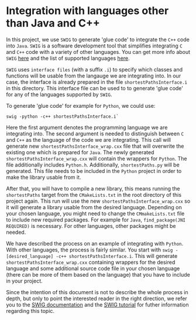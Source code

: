 <!--
MIT License

Copyright (c) 2024 Czech Technical University in Prague

Permission is hereby granted, free of charge, to any person obtaining a copy
of this software and associated documentation files (the "Software"), to deal
in the Software without restriction, including without limitation the rights
to use, copy, modify, merge, publish, distribute, sublicense, and/or sell
copies of the Software, and to permit persons to whom the Software is
furnished to do so, subject to the following conditions:

The above copyright notice and this permission notice shall be included in all
copies or substantial portions of the Software.

THE SOFTWARE IS PROVIDED "AS IS", WITHOUT WARRANTY OF ANY KIND, EXPRESS OR
IMPLIED, INCLUDING BUT NOT LIMITED TO THE WARRANTIES OF MERCHANTABILITY,
FITNESS FOR A PARTICULAR PURPOSE AND NONINFRINGEMENT. IN NO EVENT SHALL THE
AUTHORS OR COPYRIGHT HOLDERS BE LIABLE FOR ANY CLAIM, DAMAGES OR OTHER
LIABILITY, WHETHER IN AN ACTION OF CONTRACT, TORT OR OTHERWISE, ARISING FROM,
OUT OF OR IN CONNECTION WITH THE SOFTWARE OR THE USE OR OTHER DEALINGS IN THE
SOFTWARE.-->
Integration with languages other than Java and C++
==================================================

In this project, we use `SWIG` to generate 'glue code' to integrate the `C++` code into `Java`. 
`SWIG` is a software development tool that simplifies integrating `C` and `C++` code with a variety of other languages. 
You can get more info about `SWIG` [here](http://www.swig.org/index.php) and the list of supported languages 
[here](http://www.swig.org/compat.html#SupportedLanguages).

`SWIG` uses `interface files` (with a suffix `.i`) to specify which classes and functions will be usable from the 
langauge we are integrating into. 
In our case, the interface is already prepared in the file `shortestPathsInterface.i` in this directory. 
This interface file can be used to to generate 'glue code' for any of the languages supported by `SWIG`.

To generate 'glue code' for example for `Python`, we could use: 

```
swig -python -c++ shortestPathsInterface.i`
```

Here the first argument denotes the programming language we are integrating into. 
The second argument is needed to distinguish between `C` and `C++` as the language of the code we are integrating. 
This call will generate new `shortestPathsInterface_wrap.cxx` file that will overwrite the existing one which is 
prepared for `Java`. 
The newly generated `shortestPathsInterface_wrap.cxx` will contain the wrappers for `Python`. 
The file additionally includes `Python.h`. 
Additionally, `shortestPaths.py` will be generated. 
This file needs to be included in the `Python` project in order to make the library usable from it.

After that, you will have to compile a new library, this means running the `shortestPaths` target from the 
`CMakeLists.txt` in the root directory of this project again. 
This run will use the new `shortestPathsInterface_wrap.cxx` so it will generate a library usable from the desired 
language. 
Depending on your chosen language, you might need to change the `CMmakeLists.txt` file to include new required packages.
For example for `Java`, `find_package(JNI REQUIRED)` is necessary. 
For other languages, other packages might be needed.

We have described the process on an example of integrating with `Python`. 
With other languages, the process is fairly similar. 
You start with `swig -[desired_language] -c++ shortestPathsInterface.i`. 
This will generate `shortestPathsInterface_wrap.cxx` containing wrappers for the desired language and some additional 
source code file in your chosen language (there can be more of them based on the language) that you have to include 
in your project.

Since the intention of this document is not to describe the whole process in depth, but only to point the interested 
reader in the right direction, we refer you to the [SWIG documentation](http://www.swig.org/doc.html) and the 
[SWIG tutorial](http://www.swig.org/tutorial.html) for futher information regarding this topic. 
